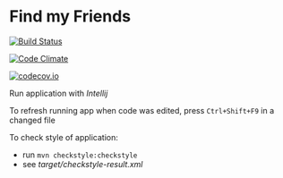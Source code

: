 # Find my Friends

[![Build Status](https://travis-ci.org/krzykrucz/FindYourFriends.svg?branch=master)](https://travis-ci.org/krzykrucz/FindYourFriends)

[![Code Climate](https://codeclimate.com/github/krzykrucz/FindYourFriends/badges/gpa.svg)](https://codeclimate.com/github/krzykrucz/FindYourFriends)

[![codecov.io](http://codecov.io/github/krzykrucz/FindYourFriends/coverage.svg?branch=master)](http://codecov.io/github/krzykrucz/FindYourFriends?branch=master)

Run application with _Intellij_

To refresh running app when code was edited, press `Ctrl+Shift+F9` in a changed file

To check style of application:
 - run `mvn checkstyle:checkstyle` 
 - see _target/checkstyle-result.xml_
